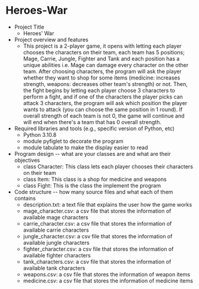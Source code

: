 # Heroes-War
- Project Title
  - Heroes' War
- Project overview and features
  - This project is a 2-player game, it opens with letting each player chooses the characters on their team, each team
  has 5 positions; Mage, Carrie, Jungle, Fighter and Tank and each position has a unique abilities i.e. Mage can
  damage every character on the other team.
  After choosing characters, the program will ask the player whether they want to shop for some items (medicine:
  increases strength, weapons: decreases other team's strength) or not.
  Then, the fight begins by letting each player choose 3 characters to perform a fight, and if 
  one of the characters the player picks can attack 3 characters, the program will ask which position the player wants
  to attack (you can choose the same position in 1 round). If overall strength of each team is not 0, the game will
  continue and will end when there's a team that has 0 overall strength.
- Required libraries and tools (e.g., specific version of Python, etc)
  - Python 3.10.8
  - module pyfiglet to decorate the program
  - module tabulate to make the display easier to read
- Program design -- what are your classes are and what are their objectives
  - class Character: This class lets each player chooses their characters on their team
  - class Item: This class is a shop for medicine and weapons
  - class Fight: This is the class the implement the program
- Code structure -- how many source files and what each of them contains
  - description.txt: a text file that explains the user how the game works
  - mage_character.csv: a csv file that stores the information of available mage characters
  - carrie_character.csv: a csv file that stores the information of available carrie characters
  - jungle_character.csv: a csv file that stores the information of available jungle characters
  - fighter_character.csv: a csv file that stores the information of available fighter characters
  - tank_characters.csv: a csv file that stores the information of available tank characters
  - weapons.csv: a csv file that stores the information of weapon items
  - medicine.csv: a csv file that stores the information of medicine items
